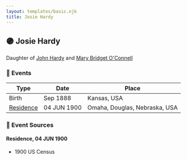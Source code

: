 ```yaml
---
layout: templates/basic.njk
title: Josie Hardy
---
```

## 🟣 Josie Hardy

Daughter of [John Hardy](/people/5/56182816) and [Mary Bridget O'Connell](/people/4/47047024)

### 📆 Events

Type | Date | Place
------ | ------ | ------
Birth | Sep 1888 | Kansas, USA
[Residence](#event-aca54e0d-611a-4c48-99df-faf4ef0b525b) | 04 JUN 1900 | Omaha, Douglas, Nebraska, USA

### 📰 Event Sources

#### <a id="event-aca54e0d-611a-4c48-99df-faf4ef0b525b"></a> Residence, 04 JUN 1900
* 1900 US Census
